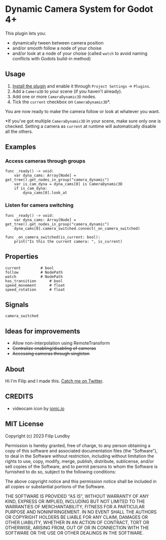 # Dynamic Camera System for Godot 4+

This plugin lets you: 

* dynamically tween between camera position
* and/or smooth follow a node of your choise
* and/or look at a node of your choise (called `watch` to avoid naming conflicts with Godots build-in method)


## Usage

1. [Install the plugin](https://docs.godotengine.org/en/stable/tutorials/plugins/editor/installing_plugins.html) and enable it through `Project Settings` -> `Plugins`.
2. Add a `Camera3D` to your scene (if you haven't already).
3. Add one or more `CameraDynamic3D` nodes.
4. Tick the `current` checkbox on `CameraDynamic3D`*. 

You are now ready to make the camera follow or look at whatever you want.

*If you've got multiple `CameraDynamic3D` in your scene, make sure only one is 
checked. Setting a camera as `current` at runtime will automatically disable 
all the others.


## Examples

### Access cameras through groups

```GDScript
func _ready() -> void:
	var dyna_cams: Array[Node] = get_tree().get_nodes_in_group("camera_dynamic")
	var is_cam_dyna = dyna_cams[0] is CameraDynamic3D
	if is_cam_dyna:
		dyna_cams[0].look_at
```

### Listen for camera switching

```GDScript
func _ready() -> void:
	var dyna_cams: Array[Node] = get_tree().get_nodes_in_group("camera_dynamic")
	dyna_cams[0].camera_switched.connect(_on_camera_switched)

func _on_camera_switched(is_current: bool):
	print("Is this the current camera: ", is_current)
```

## Properties

```GDScript
current 		# bool
follow			# NodePath
watch			# NodePath
has_transition		# bool
speed_movement		# float
speed_rotation		# float
```

## Signals

```GDScript
camera_switched
```

## Ideas for improvements

* Allow non-interpolation using RemoteTransform
* ~~Centralize enabling/disabling of cameras~~
* ~~Accessing cameras through singleton~~


## About

Hi I'm Filip and I made this. [Catch me on Twitter](https://twitter.com/skooterkurt).


## CREDITS

* videocam icon by [ionic.io](https://ionic.io/ionicons)

## MIT License

Copyright (c) 2023 Filip Lundby

Permission is hereby granted, free of charge, to any person obtaining a copy
of this software and associated documentation files (the "Software"), to deal
in the Software without restriction, including without limitation the rights
to use, copy, modify, merge, publish, distribute, sublicense, and/or sell
copies of the Software, and to permit persons to whom the Software is
furnished to do so, subject to the following conditions:

The above copyright notice and this permission notice shall be included in all
copies or substantial portions of the Software.

THE SOFTWARE IS PROVIDED "AS IS", WITHOUT WARRANTY OF ANY KIND, EXPRESS OR
IMPLIED, INCLUDING BUT NOT LIMITED TO THE WARRANTIES OF MERCHANTABILITY,
FITNESS FOR A PARTICULAR PURPOSE AND NONINFRINGEMENT. IN NO EVENT SHALL THE
AUTHORS OR COPYRIGHT HOLDERS BE LIABLE FOR ANY CLAIM, DAMAGES OR OTHER
LIABILITY, WHETHER IN AN ACTION OF CONTRACT, TORT OR OTHERWISE, ARISING FROM,
OUT OF OR IN CONNECTION WITH THE SOFTWARE OR THE USE OR OTHER DEALINGS IN THE
SOFTWARE.
